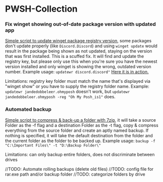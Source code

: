 # PWSH-Collection

### Fix winget showing out-of-date package version with updated app
[Simple script to update winget package registry version](https://github.com/FlyMandi/PWSH-Collection/blob/main/updateWR.ps1), some packages don't update properly (like `Discord.Discord`) and using `winget update` would result in the package being shown as not updated, staying on the version that was first installed. This is a scuffed fix. It will find and update the registry key, but please only use this when you're sure you have the newest version installed and only winget is showing the wrong, outdated version number. Example usage: ```updatewr discord.discord"``` [Here it is in action.](https://github.com/FlyMandi/PWSH-Collection/blob/main/image.png)

Limitations: registry key folder must match the name that's displayed via "winget show" or you have to supply the registry folder name.
Example: ```updatewr jandedobbeleer.ohmyposh``` doesn't work, but ```updatewr jandedobbeleer.ohmyposh -reg "Oh My Posh_is1"``` does.

### Automated backup
[Simple script to compress & back-up a folder with 7zip](https://github.com/FlyMandi/PWSH-Collection/blob/main/backup.ps1), it will take a source Folder as the -f flag and a destination Folder as the -t flag, copy & compress everything from the source folder and create an aptly named backup. If nothing is specified, it will take the default destination from the folder and the current folder as the folder to be backed up. Example usage: ```backup -f "C:\Important Files\" -t "D:\Backup Folder\"```

Limitations: can only backup entire folders, does not discriminate between drives

//TODO: Automate rolling backups (delete old files)
//TODO: config file for rar.exe path and/or backup folder
//TODO: categorize folders by drive